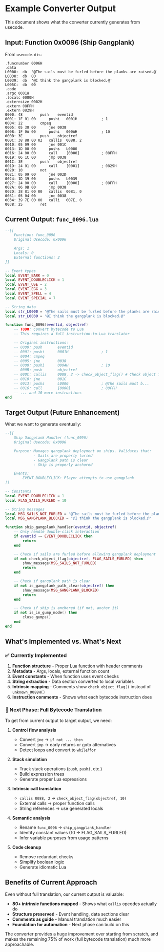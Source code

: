 # Example Converter Output

This document shows what the converter currently generates from usecode.

## Input: Function 0x0096 (Ship Gangplank)

From `usecode.dis`:

```
.funcnumber	0096H
.data
L0000:	db	'@The sails must be furled before the planks are raised.@'
L0038:	db	00
L0039:	db	'@I think the gangplank is blocked.@'
L005C:	db	00
.code
.argc 0001H
.localc 0000H
.externsize 0002H
.extern 08FFH
.extern 0829H
0000: 48 		push	eventid
0001: 1F 01 00 		pushi	0001H			; 1
0004: 22 		cmpeq
0005: 05 30 00 		jne	0038
0008: 1F 0A 00 		pushi	000AH			; 10
000B: 3E 		push	objectref
000C: 38 88 00 02 	callis	0088, 2
0010: 05 09 00 		jne	001C
0013: 1D 00 00 		pushs	L0000
0016: 24 00 00 		call	[0000]			; 08FFH
0019: 06 1C 00 		jmp	0038
001C: 3E 		push	objectref
001D: 24 01 00 		call	[0001]			; 0829H
0020: 10 		not
0021: 05 09 00 		jne	002D
0024: 1D 39 00 		pushs	L0039
0027: 24 00 00 		call	[0000]			; 08FFH
002A: 06 0B 00 		jmp	0038
002D: 38 81 00 00 	callis	0081, 0
0031: 05 04 00 		jne	0038
0034: 39 7E 00 00 	calli	007E, 0
0038: 25 		ret
```

## Current Output: `func_0096.lua`

```lua
--[[
    Function: func_0096
    Original Usecode: 0x0096

    Args: 1
    Locals: 0
    External functions: 2
]]

-- Event types
local EVENT_BARK = 0
local EVENT_DOUBLECLICK = 1
local EVENT_USE = 2
local EVENT_EGG = 3
local EVENT_SPELL = 4
local EVENT_SPECIAL = 7

-- String data
local str_L0000 = "@The sails must be furled before the planks are raised.@"
local str_L0039 = "@I think the gangplank is blocked.@"

function func_0096(eventid, objectref)
    -- TODO: Convert bytecode to Lua
    -- This requires a full instruction-to-Lua translator

    -- Original instructions:
    -- 0000: push       eventid
    -- 0001: pushi      0001H               ; 1
    -- 0004: cmpeq
    -- 0005: jne        0038
    -- 0008: pushi      000AH               ; 10
    -- 000B: push       objectref
    -- 000C: callis     0088, 2 -> check_object_flag() # Check object flag state
    -- 0010: jne        001C
    -- 0013: pushs      L0000               ; @The sails must b...
    -- 0016: call       [0000]              ; 08FFH
    -- ... and 10 more instructions
end
```

## Target Output (Future Enhancement)

What we want to generate eventually:

```lua
--[[
    Ship Gangplank Handler (func_0096)
    Original Usecode: 0x0096

    Purpose: Manages gangplank deployment on ships. Validates that:
             - Sails are properly furled
             - Gangplank path is clear
             - Ship is properly anchored

    Events:
        EVENT_DOUBLECLICK: Player attempts to use gangplank
]]

-- Constants
local EVENT_DOUBLECLICK = 1
local FLAG_SAILS_FURLED = 10

-- String messages
local MSG_SAILS_NOT_FURLED = "@The sails must be furled before the planks are raised.@"
local MSG_GANGPLANK_BLOCKED = "@I think the gangplank is blocked.@"

function ship_gangplank_handler(eventid, objectref)
    -- Only handle double-click interaction
    if eventid ~= EVENT_DOUBLECLICK then
        return
    end

    -- Check if sails are furled before allowing gangplank deployment
    if not check_object_flag(objectref, FLAG_SAILS_FURLED) then
        show_message(MSG_SAILS_NOT_FURLED)
        return
    end

    -- Check if gangplank path is clear
    if not is_gangplank_path_clear(objectref) then
        show_message(MSG_GANGPLANK_BLOCKED)
        return
    end

    -- Check if ship is anchored (if not, anchor it)
    if not is_in_gump_mode() then
        close_gumps()
    end
end
```

## What's Implemented vs. What's Next

### ✅ Currently Implemented

1. **Function structure** - Proper Lua function with header comments
2. **Metadata** - Args, locals, external function count
3. **Event constants** - When function uses event checks
4. **String extraction** - Data section converted to local variables
5. **Intrinsic mapping** - Comments show `check_object_flag()` instead of `unknown_0088H()`
6. **Instruction comments** - Shows what each bytecode instruction does

### 🚧 Next Phase: Full Bytecode Translation

To get from current output to target output, we need:

1. **Control flow analysis**
   - Convert `jne` → `if not ... then`
   - Convert `jmp` → early returns or goto alternatives
   - Detect loops and convert to `while`/`for`

2. **Stack simulation**
   - Track stack operations (`push`, `pushi`, etc.)
   - Build expression trees
   - Generate proper Lua expressions

3. **Intrinsic call translation**
   - `callis 0088, 2` → `check_object_flag(objectref, 10)`
   - External calls → proper function calls
   - String references → use generated locals

4. **Semantic analysis**
   - Rename `func_0096` → `ship_gangplank_handler`
   - Identify constant values (10 → FLAG_SAILS_FURLED)
   - Infer variable purposes from usage patterns

5. **Code cleanup**
   - Remove redundant checks
   - Simplify boolean logic
   - Generate idiomatic Lua

## Benefits of Current Approach

Even without full translation, our current output is valuable:

- **80+ intrinsic functions mapped** - Shows what `callis` opcodes actually do
- **Structure preserved** - Event handling, data sections clear
- **Comments as guide** - Manual translation much easier
- **Foundation for automation** - Next phase can build on this

The converter provides a huge improvement over starting from scratch, and makes the remaining 75% of work (full bytecode translation) much more approachable.
